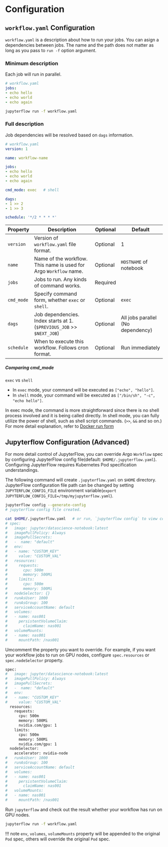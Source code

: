 # Configuration

## `workflow.yaml` Configuration

`workflow.yaml` is a description about how to run your jobs. You can asign a dependencies between jobs. The name and the path does not matter as long as you pass to `run -f` option argument.

### Minimum description

Each job will run in parallel.

```yaml
# workflow.yaml
jobs:
- echo hello
- echo world
- echo again
```

```bash
jupyterflow run -f workflow.yaml
```

### Full description

Job dependencies will be resolved based on `dags` information.

```yaml
# workflow.yaml
version: 1

name: workflow-name

jobs:
- echo hello
- echo world
- echo again

cmd_mode: exec   # shell

dags:
- 1 >> 2
- 1 >> 3

schedule: '*/2 * * * *'
```

| Property  | Description                                                           | Optional  | Default                           |
|-----------|-----------------------------------------------------------------------|-----------|-----------------------------------|
|`version`  | Version of `workflow.yaml` file format.                               | Optional  | 1                                 |
|`name`     | Name of the workflow. This name is used for Argo `Workflow` name.     | Optional  | `HOSTNAME` of notebook            |
|`jobs`     | Jobs to run. Any kinds of command works.                              | Required  |                                   |
|`cmd_mode` | Specify command form, whether `exec` or `shell`.                      | Optional  | `exec`                            |
|`dags`     | Job dependencies. Index starts at 1. (`$PREVIOUS_JOB` >> `$NEXT_JOB`) | Optional  | All jobs parallel (No dependency) |
|`schedule` | When to execute this workflow. Follows cron format.                   | Optional  | Run immediately                   |


##### Comparing cmd_mode

`exec` vs `shell`

- In `exec` mode, your command will be executed as `["echo", "hello"]`.
- In `shell` mode, your command will be executed as `["/bin/sh", "-c", "echo hello"]`.

In exec mode, the command is more straightforward since there is no shell process involved and it is being called directly. In shell mode, you can fully utilize the power of shell, such as shell script commands. (`>>`, `&&` and so on.)
For more detail explanation, refer to [Docker run form](https://docs.docker.com/engine/reference/builder/#run)


## Jupyterflow Configuration (Advanced)

For more detail control of JupyterFlow, you can override Argo `Workflow` spec by configuring JupyterFlow config file(default: `$HOME/.jupyterflow.yaml`). Configuring JupyterFlow requires Kubernetes Pod specification understandings.

The following command will create `.jupyterflow.yaml` on `$HOME` directory. JupyterFlow configuration file path can be changed by setting `JUPYTERFLOW_CONFIG_FILE` environment variable(`export JUPYTERFLOW_CONFIG_FILE=/tmp/myjupyterflow.yaml`).

```bash
jupyterflow config --generate-config
# jupyterflow config file created.

cat $HOME/.jupyterflow.yaml   # or run, `jupyterflow config` to view config
# spec:
#   image: jupyter/datascience-notebook:latest
#   imagePullPolicy: Always
#   imagePullSecrets:
#   -  name: "default"
#   env:
#   - name: "CUSTOM_KEY"
#     value: "CUSTOM_VAL"
#   resources:
#     requests:
#       cpu: 500m
#       memory: 500Mi
#     limits:
#       cpu: 500m
#       memory: 500Mi
#   nodeSelector: {}
#   runAsUser: 1000
#   runAsGroup: 100
#   serviceAccountName: default
#   volumes:
#   - name: nas001
#     persistentVolumeClaim:
#       claimName: nas001
#   volumeMounts:
#   - name: nas001
#     mountPath: /nas001
```

Umcomment the property you want to override. For example, if you want your workflow jobs to run on GPU nodes, configure `spec.resources` or `spec.nodeSelector` property.

```bash
spec:
#   image: jupyter/datascience-notebook:latest
#   imagePullPolicy: Always
#   imagePullSecrets:
#   -  name: "default"
#   env:
#   - name: "CUSTOM_KEY"
#     value: "CUSTOM_VAL"
  resources:
    requests:
      cpu: 500m
      memory: 500Mi
      nvidia.com/gpu: 1
    limits:
      cpu: 500m
      memory: 500Mi
      nvidia.com/gpu: 1
  nodeSelector:
    accelerator: nvidia-node
#   runAsUser: 1000
#   runAsGroup: 100
#   serviceAccountName: default
#   volumes:
#   - name: nas001
#     persistentVolumeClaim:
#       claimName: nas001
#   volumeMounts:
#   - name: nas001
#     mountPath: /nas001
```

Run `jupyterflow` and check out the result whether your workflow has run on GPU nodes.

```bash
jupyterflow run -f workflow.yaml
```

!!! note
    `env`, `volumes`, `volumeMounts` property will be appended to the original `Pod` spec, others will override the original `Pod` spec.
